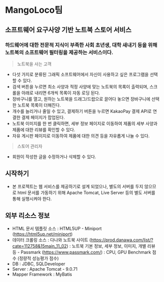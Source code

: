 # MangoLoco팀
## 소프트웨어 요구사양 기반 노트북 스토어 서비스
### 하드웨어에 대한 전문적 지식이 부족한 사회 초년생, 대학 새내기 등을 위해 노트북의 소프트웨어 필터링을 제공하는 서비스이다.

> 노트북을 사는 고객
- 다섯 가지로 분류된 그래픽 소프트웨어에서 자신이 사용하고 싶은 프로그램을 선택할 수 있다.
- 검색 버튼을 누르면 최소 사양과 적정 사양에 맞는 노트북의 목록이 출력되며, 스크롤을 아래로 내리면 6개씩 목록이 자동 로딩 된다.
- 장바구니를 열고, 원하는 노트북을 드래그/드랍으로 끌어다 놓으면 장바구니에 선택한 노트북 목록이 더해진다.
- 개수를 늘리거나 줄일 수 있고, 결제하기 버튼을 누르면 KakaoPay 결제 API로 연결한 결제 페이지가 팝업된다.
- 노트북 이미지를 한 번 클릭하면, 세부 정보 페이지로 이동하여 제품의 세부 사양과 제품에 대한 리뷰를 확인할 수 있다.
- 자유 게시판 페이지로 이동하여 제품에 대한 의견 등을 자유롭게 나눌 수 있다.
> 스토어 관리자
- 회원이 작성한 글을 수정하거나 삭제할 수 있다.

## 시작하기
- 본 프로젝트는 웹 서비스를 제공하기로 설계 되었으나, 별도의 서버를 두지 않으므로 html 문서를 가동하기 위해 Apache Tomcat, Live Server 등의 별도 서버를 통해 실행시켜야 한다.

## 외부 리소스 정보
- HTML 문서 템플릿 소스 : HTML5UP - Miniport (https://html5up.net/miniport)
- 데이터 크롤링 소스 : 다나와 노트북 사이트 (https://prod.danawa.com/list/?cate=112758&15main_11_02) : 노트북 기본 정보, 세부 정보, 이미지, 개별 리뷰 등
                     - Passmark (https://www.passmark.com/) : CPU, GPU Benchmark 점수 (정량적 성능평가 점수)
- DB : JDBC, SQLDeveloper
- Server : Apache Tomcat - 9.0.71
- Mapper Framework : MyBatis
